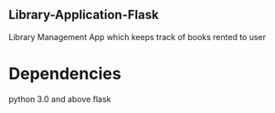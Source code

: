 ## Library-Application-Flask
Library Management App which keeps track of books rented to user

# Dependencies
python 3.0 and above
flask
